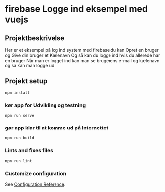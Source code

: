 # firebase Logge ind eksempel med vuejs

## Projektbeskrivelse 
Her er et eksempel på log ind system med firebase
du kan Opret en bruger og Give din bruger et Kælenavn Og så kan du logge ind hvis du allerede har en bruger Når man er logget ind kan man se brugerens e-mail og kælenavn og så kan man logge ud

## Projekt setup
```
npm install
```

### kør app for Udvikling og testning
```
npm run serve
```

### gør app klar til at komme ud på Internettet
```
npm run build
```

### Lints and fixes files
```
npm run lint
```

### Customize configuration
See [Configuration Reference](https://cli.vuejs.org/config/).
